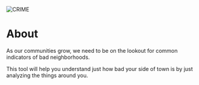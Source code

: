 ![CRIME](https://img.buzzfeed.com/buzzfeed-static/static/2016-05/10/6/enhanced/webdr14/original-20692-1462875662-9.png)

# About

As our communities grow, we need to be on the lookout for common indicators of bad neighborhoods.

This tool will help you understand just how bad your side of town is by just analyzing the things around you.
